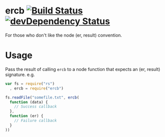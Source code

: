 ercb [![Build Status](https://travis-ci.org/alanshaw/ercb.png?branch=master)](https://travis-ci.org/alanshaw/ercb) [![devDependency Status](https://david-dm.org/alanshaw/ercb/dev-status.png)](https://david-dm.org/alanshaw/ercb#info=devDependencies)
===
For those who don't like the node (er, result) convention.

Usage
===
Pass the result of calling `ercb` to a node function that expects an (er, result) signature. e.g.

```javascript
var fs = require("rs")
  , ercb = require("ercb")

fs.readFile("somefile.txt", ercb(
  function (data) {
    // Success callback
  },
  function (er) {
    // Failure callback
  }
))
```
